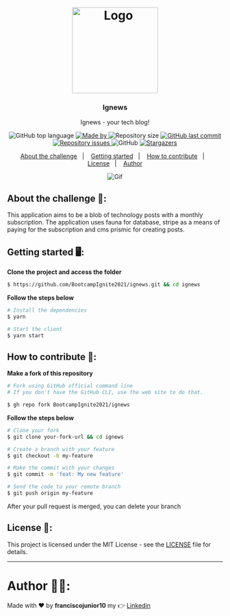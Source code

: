 <h1 align="center">
  <img alt="Logo" src="https://user-images.githubusercontent.com/33940202/131444904-1a5aded6-48bd-40f7-ae42-cd320b77ca51.png" width="200px">
</h1>

<h3 align="center">
  Ignews
</h3>

<p align="center">Ignews - your tech blog!</p>

<p align="center">
  <img alt="GitHub top language" src="https://img.shields.io/github/languages/top/BootcampIgnite2021/ignews?color=%5965E0">

  <a href="https://www.linkedin.com/in/franciscojunior10/" target="_blank" rel="noopener noreferrer">
    <img alt="Made by" src="https://img.shields.io/badge/made%20by-franciscojunior10-%5965E0">
  </a>

  <img alt="Repository size" src="https://img.shields.io/github/repo-size/BootcampIgnite2021/ignews?color=%5965E0">

  <a href="https://github.com/BootcampIgnite2021/ignews/commits/master">
    <img alt="GitHub last commit" src="https://img.shields.io/github/last-commit/BootcampIgnite2021/ignews?color=%5965E0">
  </a>

  <a href="https://github.com/BootcampIgnite2021/ignews/issues">
    <img alt="Repository issues" src="https://img.shields.io/github/issues/BootcampIgnite2021/ignews?color=%5965E0">
  </a>

  <img alt="GitHub" src="https://img.shields.io/github/license/BootcampIgnite2021/ignews?color=%5965E0">

   <a href="https://github.com/BootcampIgnite2021/ignews/stargazers">
    <img alt="Stargazers" src="https://img.shields.io/github/stars/BootcampIgnite2021/ignews?color=%5965E0">
  </a>
</p>

<p align="center">
  <a href="#about-the-challenge-open_file_folder">About the challenge</a>&nbsp;&nbsp;&nbsp;|&nbsp;&nbsp;&nbsp;
  <a href="#getting-started-desktop_computer">Getting started</a>&nbsp;&nbsp;&nbsp;|&nbsp;&nbsp;&nbsp;
  <a href="#how-to-contribute-thinking">How to contribute</a>&nbsp;&nbsp;&nbsp;|&nbsp;&nbsp;&nbsp;
  <a href="#license-memo">License</a>&nbsp;&nbsp;&nbsp;|&nbsp;&nbsp;&nbsp;
  <a href="#author-man_technologist">Author</a>
</p>


<p align="center">
  <img alt="Gif" src="https://user-images.githubusercontent.com/33940202/131445264-dcb344b5-919e-4933-8de2-02b71df4c3b9.gif" />
</p>

## About the challenge :open_file_folder::

This application aims to be a blob of technology posts with a monthly subscription. The application uses fauna for database, stripe as a means of paying for the subscription and cms prismic for creating posts.

## Getting started :desktop_computer::
**Clone the project and access the folder**

```bash
$ https://github.com/BootcampIgnite2021/ignews.git && cd ignews
```

**Follow the steps below**

```bash
# Install the dependencies
$ yarn

# Start the client
$ yarn start
```

## How to contribute :thinking::

**Make a fork of this repository**

```bash
# Fork using GitHub official command line
# If you don't have the GitHub CLI, use the web site to do that.

$ gh repo fork BootcampIgnite2021/ignews
```

**Follow the steps below**

```bash
# Clone your fork
$ git clone your-fork-url && cd ignews

# Create a branch with your feature
$ git checkout -b my-feature

# Make the commit with your changes
$ git commit -m 'feat: My new feature'

# Send the code to your remote branch
$ git push origin my-feature
```

After your pull request is merged, you can delete your branch

## License :memo::

This project is licensed under the MIT License - see the [LICENSE](LICENSE) file for details.

---

# Author :man_technologist::

Made with :heart: by **franciscojunior10** my :point_right: [Linkedin](https://www.linkedin.com/in/franciscojunior10/)
